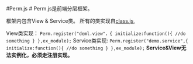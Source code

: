 #Perm.js #
Perm.js是前端分层框架。

框架内包含View & Service类。
所有的类实现自[class.js](https://github.com/Wcolor/Perm.js/blob/master/src/class.js "class.js"),

View类实现：
`Perm.register("deml.view"，{
	initialize:function(){
		//do something
	}
},ex_module);`
Service类实现:
`Perm.register("demo.service",{
	initialize:function(){
		//do something
	}
},ex_module);`
**Service&View无法实例化，必须走注册实现。**
